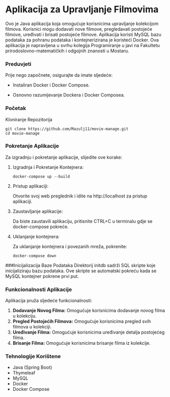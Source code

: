 # Aplikacija za Upravljanje Filmovima

Ovo je Java aplikacija koja omogućuje korisnicima upravljanje kolekcijom filmova. Korisnici mogu dodavati nove filmove, pregledavati postojeće filmove, uređivati i brisati postojeće filmove. Aplikacija koristi MySQL bazu podataka za pohranu podataka i kontejnerizirana je koristeći Docker. Ova aplikacija je napravljena u svrhu kolegija Programiranje u javi na Fakultetu prirodoslovno-matematičkih i odgojnih znanosti  u Mostaru.

### Preduvjeti
Prije nego započnete, osigurajte da imate sljedeće:

- Instaliran Docker i Docker Compose.

- Osnovno razumijevanje Dockera i Docker Composea.

### Početak

Kloniranje Repozitorija

    git clone https://github.com/Mazulj11/movie-manage.git
    cd movie-manage

### Pokretanje Aplikacije

Za izgradnju i pokretanje aplikacije, slijedite ove korake:

1. Izgradnja i Pokretanje Kontejnera:

   `docker-compose up --build`

1. Pristup aplikaciji:

   Otvorite svoj web preglednik i idite na http://localhost za pristup aplikaciji.

1. Zaustavljanje aplikacije:

   Da biste zaustavili aplikaciju, pritisnite CTRL+C u terminalu gdje se docker-compose pokreće.

1. Uklanjanje kontejnera:

   Za uklanjanje kontejnera i povezanih mreža, pokrenite:

   `docker-compose down`

###Inicijalizacija Baze Podataka
Direktorij initdb sadrži SQL skripte koje inicijaliziraju bazu podataka. Ove skripte se automatski pokreću kada se MySQL kontejner pokrene prvi put.

### Funkcionalnosti Aplikacije

Aplikacija pruža sljedeće funkcionalnosti:

1. **Dodavanje Novog Filma:** Omogućuje korisnicima dodavanje novog filma u kolekciju.
1. **Pregled Postojećih Filmova:** Omogućuje korisnicima pregled svih filmova u kolekciji.
1. **Uređivanje Filma:** Omogućuje korisnicima uređivanje detalja postojećeg filma.
1. **Brisanje Filma:** Omogućuje korisnicima brisanje filma iz kolekcije.

### Tehnologije Korištene
- Java (Spring Boot)
- Thymeleaf
- MySQL
- Docker
- Docker Compose


